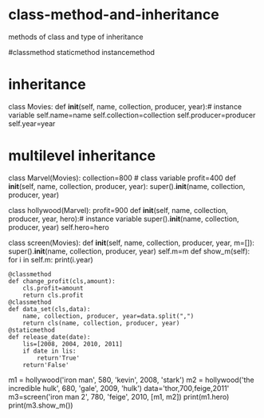 # class-method-and-inheritance
methods of class and type of inheritance

#classmethod staticmethod instancemethod
        
# inheritance
class Movies:
    def __init__(self, name, collection, producer, year):# instance variable
        self.name=name
        self.collection=collection
        self.producer=producer
        self.year=year
        
# multilevel inheritance
class Marvel(Movies):
    collection=800 # class variable
    profit=400
    def __init__(self, name, collection, producer, year):
        super().__init__(name, collection, producer, year)
        

class hollywood(Marvel):
    profit=900
    def __init__(self, name, collection, producer, year, hero):# instance variable
        super().__init__(name, collection, producer, year)
        self.hero=hero

class screen(Movies):
    def __init__(self, name, collection, producer, year, m=[]):
        super().__init__(name, collection, producer, year)
        self.m=m
    def show_m(self):
        for i in self.m:
            print(i.year)
        
    @classmethod
    def change_profit(cls,amount):
        cls.profit=amount
        return cls.profit
    @classmethod
    def data_set(cls,data):
        name, collection, producer, year=data.split(",")
        return cls(name, collection, producer, year)
    @staticmethod
    def release_date(date):
        lis=[2008, 2004, 2010, 2011]
        if date in lis:
            return'True'
        return'False'

    
m1 = hollywood('iron man', 580, 'kevin', 2008, 'stark')
m2 = hollywood('the incredible hulk', 680, 'gale', 2009, 'hulk')
data='thor,700,feige,2011'
m3=screen('iron man 2', 780, 'feige', 2010, [m1, m2])
print(m1.hero)
print(m3.show_m())
